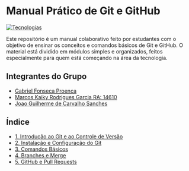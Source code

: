 # Manual Prático de Git e GitHub

[![Tecnologias](https://skillicons.dev/icons?i=git,github)](https://skillicons.dev)

Este repositório é um manual colaborativo feito por estudantes com o objetivo de ensinar os conceitos e comandos básicos de Git e GitHub. O material está dividido em módulos simples e organizados, feitos especialmente para quem está começando na área da tecnologia.

## Integrantes do Grupo

- [Gabriel Fonseca Proenca](https://github.com/fonsecak)
- [Marcos Kaiky Rodrigues Garcia RA: 14610](https://github.com/marcoskaiky)
- [Joao Guilherme de Carvalho Sanches](https://github.com/JoaoGuilhermeSanches911)


## Índice

- [1. Introdução ao Git e ao Controle de Versão](./01-introducao.md)
- [2. Instalação e Configuração do Git](./02-instalacao-configuracao.md)
- [3. Comandos Básicos](./03-comandos-basicos.md)
- [4. Branches e Merge](./04-ramificacoes-merge.md)
- [5. GitHub e Pull Requests](./05-pull-requests.md)
